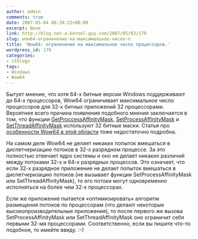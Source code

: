 ```yaml
---
author: admin
comments: true
date: 2007-05-04 06:39:22+00:00
excerpt: None
link: http://blog.not-a-kernel-guy.com/2007/05/03/179
slug: wow64-ограничение-на-максимальное-число-п
title: 'Wow64: ограничение на максимальное число процессоров.'
wordpress_id: 179
categories:
- itblogs
tags:
- Windows
- Wow64
---
```


Бытует мнение, что хотя 64-х битные версии Windows поддерживают до 64-х процессоров, Wow64 ограничивает максимальное число процессоров для 32-х битных приложений 32 процессорами. Вероятнее всего причина появления подобного мнения заключается в том, что функции [GetProccessAffinityMask](http://msdn2.microsoft.com/en-us/library/ms683213.aspx), [SetProcessAffinityMask](http://msdn2.microsoft.com/en-us/library/ms686223.aspx) и [SetThreadAffinityMask](http://msdn2.microsoft.com/en-us/library/ms686247.aspx)  используют 32 битные маски. Статья про [особенности Wow64 в этой области](http://msdn.microsoft.com/library/default.asp?url=/library/en-us/win64/win64/processor_affinity.asp) тоже недостаточно подробна.

На самом деле Wow64 не делает никаких попыток вмешаться в диспетчеризацию потоков в 32-х разрядном процессе. За это полностью отвечает ядро системы и оно не делает никаких различий между потоками 32-х и 64-х разрядных процессов. Это означает, что если 32-х разрядное приложение не делает попыток вмешаться в диспетчеризацию потоков (не вызывает функции  SetProcessAffinityMask или  SetThreadAffinityMask), то его потоки могут одновременно исполняться на более чем 32-х процессорах. 

Если же приложение пытается «оптимизировать» алгоритм размещения потоков по процессорам (что делают некоторые высокопроизводительные приложения), то после первого же вызова  SetProcessAffinityMask или SetThreadAffinityMask оно ограничит себя первыми 32-мя процессорами. Соответственно, если вы пишите что-то подобное, то имейте ввиду. :-)
